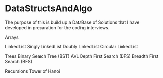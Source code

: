 # DataStructsAndAlgo
The purpose of this is build up a DataBase of Solutions that I have developed in preparation for the coding interviews.

Arrays


LinkedList
    Singly LinkedList
    Doubly LinkedList
    Circular LinkedList

Trees
    Binary Search Tree (BST)
    AVL
    Depth First Search (DFS)
    Breadth First Search (BFS)
    
Recursions
    Tower of Hanoi
    